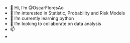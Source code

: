 - 👋 Hi, I’m @OscarFloresAo
- 👀 I’m interested in Statistic, Probability and Risk Models
- 🌱 I’m currently learning python
- 💞️ I’m looking to collaborate on data analysis
- 📫 
- 

<!---
OscarFloresAo/OscarFloresAo is a ✨ special ✨ repository because its `README.md` (this file) appears on your GitHub profile.
You can click the Preview link to take a look at your changes.
--->
